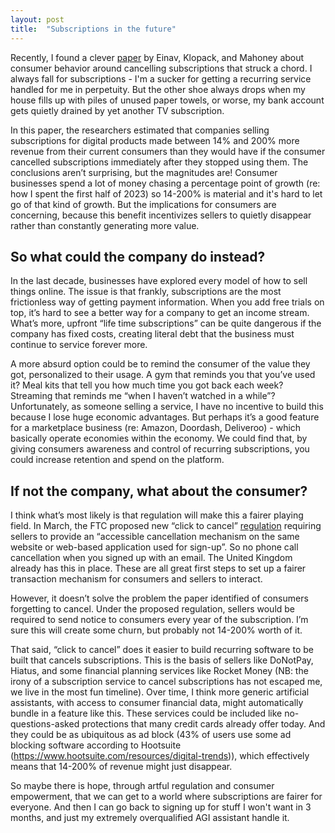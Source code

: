 ```yaml
---
layout: post
title:  "Subscriptions in the future"
---
```


Recently, I found a clever [paper](https://www.nber.org/papers/w31547) by Einav, Klopack, and Mahoney about consumer behavior around cancelling subscriptions that struck a chord.  I always fall for subscriptions - I'm a sucker for getting a recurring service handled for me in perpetuity. But the other shoe always drops when my house fills up with piles of unused paper towels, or worse, my bank account gets quietly drained by yet another TV subscription. 

In this paper, the researchers estimated that companies selling subscriptions for digital products made between 14% and 200% more revenue from their current consumers than they would have if the consumer cancelled subscriptions immediately after they stopped using them. The conclusions aren’t surprising, but the magnitudes are! Consumer businesses spend a lot of money chasing a percentage point of growth (re: how I spent the first half of 2023) so 14-200% is material and it's hard to let go of that kind of growth. But the implications for consumers are concerning, because this benefit incentivizes sellers to quietly disappear rather than constantly generating more value. 

## So what could the company do instead? ##
In the last decade, businesses have explored every model of how to sell things online. The issue is that frankly, subscriptions are the most frictionless way of getting payment information. When you add free trials on top, it’s hard to see a better way for a company to get an income stream. What’s more, upfront “life time subscriptions” can be quite dangerous if the company has fixed costs, creating literal debt that the business must continue to service forever more.

A more absurd option could be to remind the consumer of the value they got, personalized to their usage. A gym that reminds you that you’ve used it? Meal kits that tell you how much time you got back each week? Streaming that reminds me “when I haven’t watched in a while”? Unfortunately, as someone selling a service, I have no incentive to build this because I lose huge economic advantages. But perhaps it’s a good feature for a marketplace business (re: Amazon, Doordash, Deliveroo) - which basically operate economies within the economy. We could find that, by giving consumers awareness and control of recurring subscriptions, you could increase retention and spend on the platform.

## If not the company, what about the consumer? ##
I think what’s most likely is that regulation will make this a fairer playing field. In March, the FTC proposed new “click to cancel” [regulation](https://www.federalregister.gov/documents/2023/04/24/2023-07035/negative-option-rule) requiring sellers to provide an “accessible cancellation mechanism on the same website or web-based application used for sign-up”. So no phone call cancellation when you signed up with an email. The United Kingdom already has this in place. These are all great first steps to set up a fairer transaction mechanism for consumers and sellers to interact. 

However, it doesn’t solve the problem the paper identified of consumers forgetting to cancel. Under the proposed regulation, sellers would be required to send notice to consumers every year of the subscription. I’m sure this will create some churn, but probably not 14-200% worth of it. 

That said, “click to cancel” does it easier to build recurring software to be built that cancels subscriptions. This is the basis of sellers like DoNotPay, Hiatus, and some financial planning services like Rocket Money (NB: the irony of a subscription service to cancel subscriptions has not escaped me, we live in the most fun timeline). Over time, I think more generic artificial assistants, with access to consumer financial data, might automatically bundle in a feature like this. These services could be included like no-questions-asked protections that many credit cards already offer today. And they could be as ubiquitous as ad block (43% of users use some ad blocking software according to Hootsuite (https://www.hootsuite.com/resources/digital-trends)), which effectively means that 14-200% of revenue might just disappear.

So maybe there is hope, through artful regulation and consumer empowerment, that we can get to a world where subscriptions are fairer for everyone. And then I can go back to signing up for stuff I won't want in 3 months, and just my extremely overqualified AGI assistant handle it.
